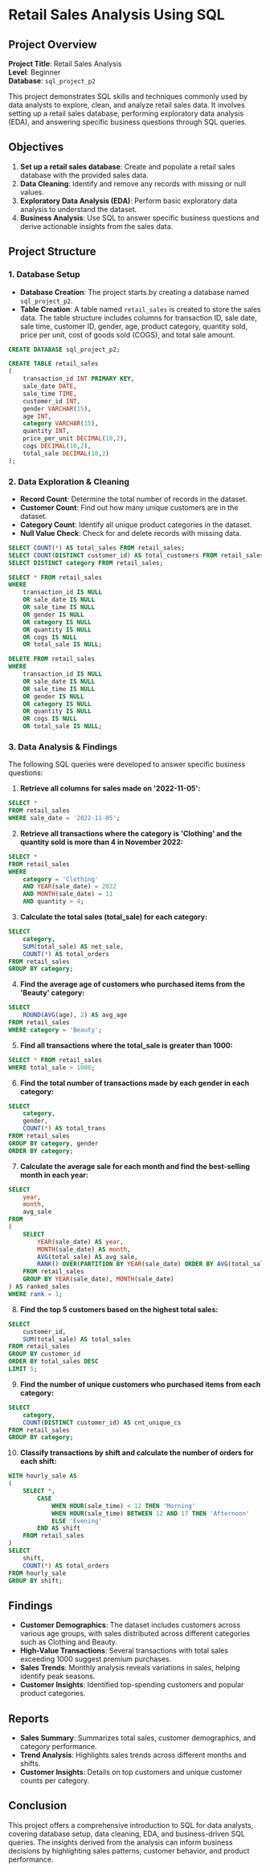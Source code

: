 # Retail Sales Analysis Using SQL

## Project Overview

**Project Title**: Retail Sales Analysis  
**Level**: Beginner  
**Database**: `sql_project_p2`

This project demonstrates SQL skills and techniques commonly used by data analysts to explore, clean, and analyze retail sales data. It involves setting up a retail sales database, performing exploratory data analysis (EDA), and answering specific business questions through SQL queries.

## Objectives

1. **Set up a retail sales database**: Create and populate a retail sales database with the provided sales data.
2. **Data Cleaning**: Identify and remove any records with missing or null values.
3. **Exploratory Data Analysis (EDA)**: Perform basic exploratory data analysis to understand the dataset.
4. **Business Analysis**: Use SQL to answer specific business questions and derive actionable insights from the sales data.

## Project Structure

### 1. Database Setup

- **Database Creation**: The project starts by creating a database named `sql_project_p2`.
- **Table Creation**: A table named `retail_sales` is created to store the sales data. The table structure includes columns for transaction ID, sale date, sale time, customer ID, gender, age, product category, quantity sold, price per unit, cost of goods sold (COGS), and total sale amount.

```sql
CREATE DATABASE sql_project_p2;

CREATE TABLE retail_sales
(
    transaction_id INT PRIMARY KEY,
    sale_date DATE,
    sale_time TIME,
    customer_id INT,
    gender VARCHAR(15),
    age INT,
    category VARCHAR(15),
    quantity INT,
    price_per_unit DECIMAL(10,2),
    cogs DECIMAL(10,2),
    total_sale DECIMAL(10,2)
);
```

### 2. Data Exploration & Cleaning

- **Record Count**: Determine the total number of records in the dataset.
- **Customer Count**: Find out how many unique customers are in the dataset.
- **Category Count**: Identify all unique product categories in the dataset.
- **Null Value Check**: Check for and delete records with missing data.

```sql
SELECT COUNT(*) AS total_sales FROM retail_sales;
SELECT COUNT(DISTINCT customer_id) AS total_customers FROM retail_sales;
SELECT DISTINCT category FROM retail_sales;

SELECT * FROM retail_sales
WHERE
    transaction_id IS NULL
    OR sale_date IS NULL
    OR sale_time IS NULL
    OR gender IS NULL
    OR category IS NULL
    OR quantity IS NULL
    OR cogs IS NULL
    OR total_sale IS NULL;

DELETE FROM retail_sales
WHERE
    transaction_id IS NULL
    OR sale_date IS NULL
    OR sale_time IS NULL
    OR gender IS NULL
    OR category IS NULL
    OR quantity IS NULL
    OR cogs IS NULL
    OR total_sale IS NULL;
```

### 3. Data Analysis & Findings

The following SQL queries were developed to answer specific business questions:

1. **Retrieve all columns for sales made on '2022-11-05':**
```sql
SELECT *
FROM retail_sales
WHERE sale_date = '2022-11-05';
```

2. **Retrieve all transactions where the category is 'Clothing' and the quantity sold is more than 4 in November 2022:**
```sql
SELECT *
FROM retail_sales
WHERE
    category = 'Clothing'
    AND YEAR(sale_date) = 2022
    AND MONTH(sale_date) = 11
    AND quantity > 4;
```

3. **Calculate the total sales (total_sale) for each category:**
```sql
SELECT
    category,
    SUM(total_sale) AS net_sale,
    COUNT(*) AS total_orders
FROM retail_sales
GROUP BY category;
```

4. **Find the average age of customers who purchased items from the 'Beauty' category:**
```sql
SELECT
    ROUND(AVG(age), 2) AS avg_age
FROM retail_sales
WHERE category = 'Beauty';
```

5. **Find all transactions where the total_sale is greater than 1000:**
```sql
SELECT * FROM retail_sales
WHERE total_sale > 1000;
```

6. **Find the total number of transactions made by each gender in each category:**
```sql
SELECT
    category,
    gender,
    COUNT(*) AS total_trans
FROM retail_sales
GROUP BY category, gender
ORDER BY category;
```

7. **Calculate the average sale for each month and find the best-selling month in each year:**
```sql
SELECT
    year,
    month,
    avg_sale
FROM
(
    SELECT
        YEAR(sale_date) AS year,
        MONTH(sale_date) AS month,
        AVG(total_sale) AS avg_sale,
        RANK() OVER(PARTITION BY YEAR(sale_date) ORDER BY AVG(total_sale) DESC) AS rank
    FROM retail_sales
    GROUP BY YEAR(sale_date), MONTH(sale_date)
) AS ranked_sales
WHERE rank = 1;
```

8. **Find the top 5 customers based on the highest total sales:**
```sql
SELECT
    customer_id,
    SUM(total_sale) AS total_sales
FROM retail_sales
GROUP BY customer_id
ORDER BY total_sales DESC
LIMIT 5;
```

9. **Find the number of unique customers who purchased items from each category:**
```sql
SELECT
    category,    
    COUNT(DISTINCT customer_id) AS cnt_unique_cs
FROM retail_sales
GROUP BY category;
```

10. **Classify transactions by shift and calculate the number of orders for each shift:**
```sql
WITH hourly_sale AS
(
    SELECT *,
        CASE
            WHEN HOUR(sale_time) < 12 THEN 'Morning'
            WHEN HOUR(sale_time) BETWEEN 12 AND 17 THEN 'Afternoon'
            ELSE 'Evening'
        END AS shift
    FROM retail_sales
)
SELECT
    shift,
    COUNT(*) AS total_orders    
FROM hourly_sale
GROUP BY shift;
```

## Findings

- **Customer Demographics**: The dataset includes customers across various age groups, with sales distributed across different categories such as Clothing and Beauty.
- **High-Value Transactions**: Several transactions with total sales exceeding 1000 suggest premium purchases.
- **Sales Trends**: Monthly analysis reveals variations in sales, helping identify peak seasons.
- **Customer Insights**: Identified top-spending customers and popular product categories.

## Reports

- **Sales Summary**: Summarizes total sales, customer demographics, and category performance.
- **Trend Analysis**: Highlights sales trends across different months and shifts.
- **Customer Insights**: Details on top customers and unique customer counts per category.

## Conclusion

This project offers a comprehensive introduction to SQL for data analysts, covering database setup, data cleaning, EDA, and business-driven SQL queries. The insights derived from the analysis can inform business decisions by highlighting sales patterns, customer behavior, and product performance.

